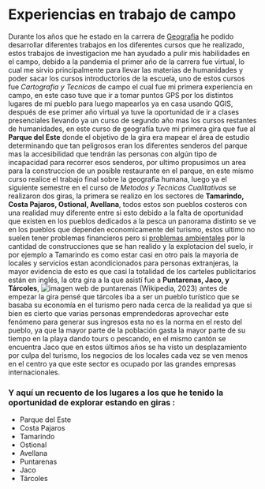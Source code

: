 # Experiencias en trabajo de campo
Durante los años que he estado en la carrera de [Geografia](https://es.wikipedia.org/wiki/Geograf%C3%ADa) he podido desarrollar diferentes trabajos en los diferentes cursos que he realizado, estos trabajos de investigacion me han ayudado a pulir mis habilidades en el campo, debido a la pandemia el primer año de la carrera fue virtual, lo cual me sirvio principalmente para llevar las materias de humanidades y poder sacar los cursos introductorios de la escuela, uno de estos cursos fue _Cartografia y Tecnicas_ de campo el cual fue mi primera experiencia en campo, en este caso tuve que ir a tomar puntos GPS por los distintos lugares de mi pueblo para luego mapearlos ya en casa usando QGIS, después de ese primer año virtual ya tuve la oportunidad de ir a clases presenciales llevando ya un curso de segundo año mas los cursos restantes de humanidades, en este curso de geografía tuve mi primera gira que fue al __Parque del Este__ donde el objetivo de la gira era mapear el área de estudio determinando que tan peligrosos eran los diferentes senderos del parque mas la accesibilidad que tendrán las personas con algún tipo de incapacidad para recorrer esos senderos, por ultimo propusimos un area para la construccion de un posible restaurante en el parque, en este mismo curso realice el trabajo final sobre la geografia humana, luego ya el siguiente semestre en el curso de _Metodos y Tecnicas Cualitativas_ se realizaron dos giras, la primera se realizo en los sectores de __Tamarindo, Costa Pajaros, Ostional, Avellana__, todos estos son pueblos costeros con una realidad muy diferente entre si esto debido a la falta de oportunidad que existen en los pueblos dedicados a la pesca un panorama distinto se ve en los pueblos que dependen economicamente del turismo, estos ultimo no suelen tener problemas financieros pero si [problemas ambientales](https://vozdeguanacaste.com/tamarindo-tendra-que-esperar-al-menos-dos-anos-mas-por-solucion-a-aguas-residuales/#:~:text=El%20estero%20a%20la%20entrada,cada%20100%20mililitros%20de%20agua) por la cantidad de construcciones que se han realido y la explotacion del suelo, ir por ejemplo a Tamarindo es como estar casi en otro pais la mayoria de locales y servicios estan acondicionados para personas extranjeras, la mayor evidencia de esto es que casi la totalidad de los carteles publicitarios están en inglés, la otra gira a la que asistí fue a __Puntarenas, Jaco, y Tárcoles__, ![imagen web de puntarenas](https://es.wikipedia.org/wiki/Archivo:Punta_Leona.jpg) (Wikipedia, 2023)  antes de empezar la gira pensé que tárcoles iba a ser un pueblo turístico que se basaba su economía en el turismo pero nada cerca de la realidad ya que si bien es cierto que varias personas emprendedoras aprovechar este fenómeno para generar sus ingresos esta no es la norma en el resto del pueblo, ya que la mayor parte de la población gasta la mayor parte de su tiempo en la playa dando tours o pescando, en el mismo cantón se encuentra Jaco que en estos últimos años se ha visto un desplazamiento por culpa del turismo, los negocios de los locales cada vez se ven menos en el centro ya que este sector es ocupado por las grandes empresas internacionales.
### Y aquí un recuento de los lugares a los que he tenido la oportunidad de explorar estando en giras :
- Parque del Este
- Costa Pajaros
- Tamarindo
- Ostional
- Avellana
- Puntarenas
- Jaco
- Tárcoles
